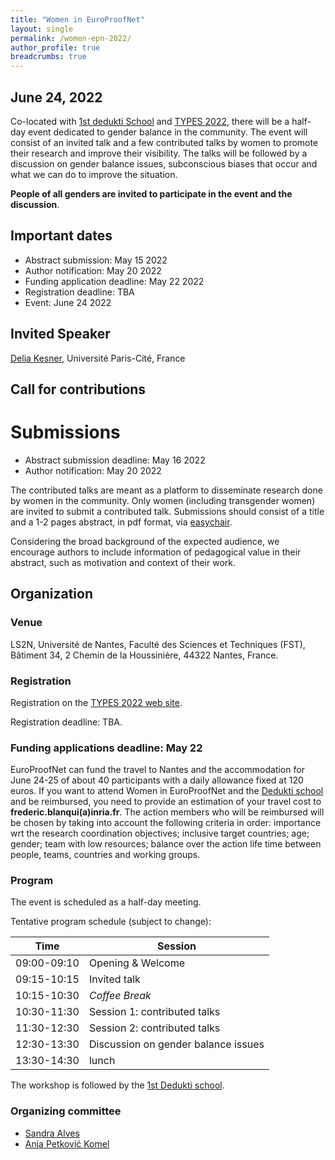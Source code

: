 ```yaml
---
title: "Women in EuroProofNet"
layout: single
permalink: /women-epn-2022/
author_profile: true
breadcrumbs: true
---
```


## June 24, 2022

Co-located with [1st dedukti School](../dedukti-school-2022) and [TYPES 2022](https://types22.inria.fr/), there will be a half-day event dedicated to gender balance in the community.
The event will consist of an invited talk and a few contributed talks by women to promote their research and improve their visibility. The talks will be followed by a discussion on gender balance issues, subconscious biases that occur and what we can do to improve the situation.

**People of all genders are invited to participate in the event and the discussion**.

## Important dates

* Abstract submission: May 15 2022
* Author notification: May 20 2022
* Funding application deadline: May 22 2022
* Registration deadline: TBA
* Event: June 24 2022

## Invited Speaker

[Delia Kesner](https://www.irif.fr/~kesner/), Université Paris-Cité, France

## Call for contributions

# Submissions

* Abstract submission deadline: May 16 2022
* Author notification: May 20 2022

The contributed talks are meant as a platform to disseminate research done by women in the community. Only women (including transgender women) are invited to submit a contributed talk.
Submissions should consist of a title and a 1-2 pages abstract, in pdf format, via [easychair](https://easychair.org/conferences/?conf=wepn2022).

Considering the broad background of the expected audience, we encourage authors to include information of pedagogical value in their abstract, such as motivation and context of their work.

## Organization

### Venue

LS2N, Université de Nantes, Faculté des Sciences et Techniques (FST), Bâtiment 34, 2 Chemin de la Houssinière, 44322 Nantes, France.


### Registration

Registration on the [TYPES 2022 web site](https://types22.inria.fr/).

Registration deadline: TBA.

<!--Please contact xxx if you have any problem during the registration process.-->


### Funding applications deadline: May 22

EuroProofNet can fund the travel to Nantes and the accommodation for
June 24-25 of about 40 participants with a daily allowance fixed at
120 euros. If you want to attend Women in EuroProofNet and the
[Dedukti school](../dedukti-school-2022) and be reimbursed, you need
to provide an estimation of your travel cost to
**frederic.blanqui(a)inria.fr**. The action members who will be
reimbursed will be chosen by taking into account the following
criteria in order: importance wrt the research coordination
objectives; inclusive target countries; age; gender; team with low
resources; balance over the action life time between people, teams,
countries and working groups.


### Program

The event is scheduled as a half-day meeting.

Tentative program schedule (subject to change):


| Time      | Session |
| ----------- | ----------- |
| 09:00-09:10      | Opening & Welcome     |
| 09:15-10:15   | Invited talk       |
| 10:15-10:30 | _Coffee Break_ |
| 10:30-11:30 | Session 1: contributed talks |
| 11:30-12:30 | Session 2: contributed talks |
| 12:30-13:30 | Discussion on gender balance issues |
| 13:30-14:30 | lunch |

The workshop is followed by the [1st Dedukti school](../dedukti-school-2022).


### Organizing committee

* [Sandra Alves](https://www.dcc.fc.up.pt/~sandra/Home/Home.html)
* [Anja Petković Komel](https://anjapetkovic.com/)
